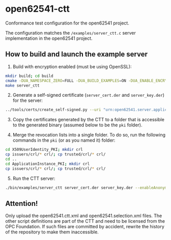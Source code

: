 # open62541-ctt
Conformance test configuration for the open62541 project.

The configuration matches the `/examples/server_ctt.c` server implementation in the open62541 project.

## How to build and launch the example server

1. Build with encryption enabled (must be using OpenSSL):
```bash
mkdir build; cd build
cmake -DUA_NAMESPACE_ZERO=FULL -DUA_BUILD_EXAMPLES=ON -DUA_ENABLE_ENCRYPTION=OPENSSL <source-dir>
make server_ctt
```

2. Generate a self-signed certificate (`server_cert.der` and `server_key.der`) for the server:
```bash
../tools/certs/create_self-signed.py --uri "urn:open62541.server.application"
```

3. Copy the certificates generated by the CTT to a folder that is accessible to the generated binary (assumed below to be the `pki` folder).

4. Merge the revocation lists into a single folder. To do so, run the following commands in the `pki` (or as you named it) folder:
```bash
cd X509UserIdentity_PKI; mkdir crl
cp issuers/crl/* crl/; cp trusted/crl/* crl/
cd ..
cd ApplicationInstance_PKI; mkdir crl
cp issuers/crl/* crl/; cp trusted/crl/* crl/
```

5. Run the CTT server:
```bash
./bin/examples/server_ctt server_cert.der server_key.der --enableAnonymous --enableNone --enableBasic128 --enableBasic256 --secureChannelTrustListFolder ./pki/ApplicationInstance_PKI/trusted/certs --secureChannelIssuerListFolder ./pki/ApplicationInstance_PKI/issuers/certs --secureChannelRevocationListFolder ./pki/ApplicationInstance_PKI/crl --sessionTrustListFolder ./pki/X509UserIdentity_PKI/trusted/certs --sessionIssuerListFolder ./pki/X509UserIdentity_PKI/issuers/certs --sessionRevocationListFolder ./pki/X509UserIdentity_PKI/crl
```

## Attention!
Only upload the open62541.ctt.xml and open62541.selection.xml files.
The other script definitions are part of the CTT and need to be licensed from the OPC Foundation.
If such files are committed by accident, rewrite the history of the repository to make them inaccessible.
